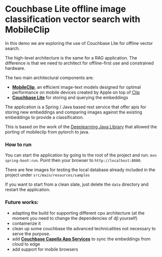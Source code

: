 # Couchbase Lite offline image classification vector search with MobileClip

In this demo we are exploring the use of Couchbase Lite for offline vector search.

The high-level architecture is the same for a RAG application. The difference is that we need to architect for offline-first use and constrained hardware.

The two main architectural components are: 

- [**MobileClip**](https://github.com/apple/ml-mobileclip), an efficient image-text models designed for optimal performance on mobile devices created by Apple on top of [Clip](https://github.com/openai/CLIP)
- [**Couchbase Lite**](https://www.couchbase.com/products/lite/) for storing and querying the embeddings 

The application is a Spring / Java based rest service that offer apis for storing new embeddings and comparing images against the existing embeddings to provide a classification.

This is based on the work of the [Deeplearning Java Library](https://djl.ai/) that allowed the porting of mobileclip from pytorch to java.

### How to run

You can start the application by going to the root of the project and run: ```mvn spring-boot:run```. Point then your browser to ```http://localhost:8080```.

There are few images for testing the local database already included in the project under `src/main/resources/samples`

If you want to start from a clean slate, just delete the `data` directory and restart the application.

### Future works:

- adapting the build for supporting different cpu architecture (at the moment you need to change the dependencies of djl yourself)
- containerize it
- clean up some couchbase lite advanced technicalities not necessary to serve the purpose.
- add [**Couchbase Capella App Services**](https://cloud.couchbase.com/) to sync the embeddings from cloud to edge
- add support for mobile browsers


